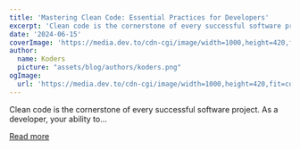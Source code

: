 ```yaml
---
title: 'Mastering Clean Code: Essential Practices for Developers'
excerpt: 'Clean code is the cornerstone of every successful software project. As a developer, your ability to...'
date: '2024-06-15'
coverImage: 'https://media.dev.to/cdn-cgi/image/width=1000,height=420,fit=cover,gravity=auto,format=auto/https%3A%2F%2Fdev-to-uploads.s3.amazonaws.com%2Fuploads%2Farticles%2Fitm3rdf3es991t5t106u.png'
author:
  name: Koders
  picture: "assets/blog/authors/koders.png"
ogImage:
  url: 'https://media.dev.to/cdn-cgi/image/width=1000,height=420,fit=cover,gravity=auto,format=auto/https%3A%2F%2Fdev-to-uploads.s3.amazonaws.com%2Fuploads%2Farticles%2Fitm3rdf3es991t5t106u.png'
---
```


Clean code is the cornerstone of every successful software project. As a developer, your ability to...

[Read more](https://dev.to/mahabubr/mastering-clean-code-essential-practices-for-developers-1287)
